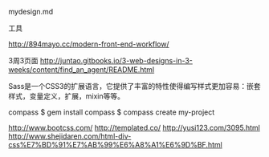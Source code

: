 mydesign.md

工具

http://894mayo.cc/modern-front-end-workflow/


3周3页面
http://juntao.gitbooks.io/3-web-designs-in-3-weeks/content/find_an_agent/README.html

Sass是一个CSS3的扩展语言，它提供了丰富的特性使得编写样式更加容易：嵌套样式，变量定义，扩展，mixin等等。

compass
$ gem install compass
$ compass create my-project


http://www.bootcss.com/
http://templated.co/
http://yusi123.com/3095.html
http://www.shejidaren.com/html-div-css%E7%BD%91%E7%AB%99%E6%A8%A1%E6%9D%BF.html




